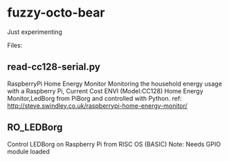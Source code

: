 fuzzy-octo-bear
===============

Just experimenting

Files:

read-cc128-serial.py
--------------------
RaspberryPi Home Energy Monitor
Monitoring the household energy usage with a Raspberry Pi, Current Cost ENVI (Model:CC128) Home Energy Monitor,LedBorg from PiBorg and controlled with Python.
ref: http://steve.swindley.co.uk/raspberrypi-home-energy-monitor/

RO_LEDBorg
----------
Control LEDBorg on Raspberry Pi from RISC OS (BASIC)
Note: Needs GPIO module loaded
